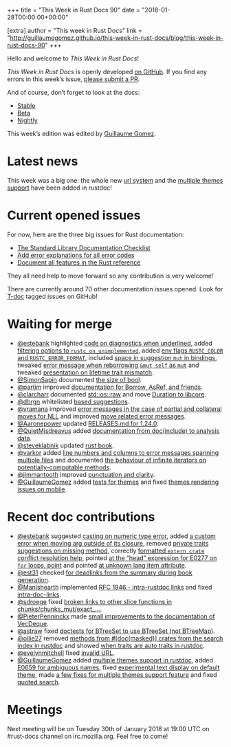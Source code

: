 +++
title = "This Week in Rust Docs 90"
date = "2018-01-28T00:00:00+00:00"

[extra]
author = "This week in Rust Docs"
link = "http://guillaumegomez.github.io/this-week-in-rust-docs/blog/this-week-in-rust-docs-90"
+++
<p>Hello and welcome to <em>This Week in Rust Docs</em>!</p>

<p><em>This Week in Rust Docs</em> is openly developed <a href="https://github.com/GuillaumeGomez/this-week-in-rust-docs">on GitHub</a>.
If you find any errors in this week’s issue, <a href="https://github.com/GuillaumeGomez/this-week-in-rust-docs/pulls">please submit a PR</a>.</p>

<p>And of course, don’t forget to look at the docs:</p>

<ul>
  <li><a href="https://doc.rust-lang.org/">Stable</a></li>
  <li><a href="https://doc.rust-lang.org/beta/">Beta</a></li>
  <li><a href="https://doc.rust-lang.org/nightly/">Nightly</a></li>
</ul>

<p>This week’s edition was edited by <a href="https://github.com/GuillaumeGomez">Guillaume Gomez</a>.</p>

<h1 id="latest-news">Latest news</h1>

<p>This week was a big one: the whole new <a href="https://github.com/rust-lang/rust/pull/47046">url system</a> and the <a href="https://github.com/rust-lang/rust/pull/47620">multiple themes support</a> have been added in rustdoc!</p>

<h1 id="current-opened-issues">Current opened issues</h1>

<p>For now, here are the three big issues for Rust documentation:</p>

<ul>
  <li><a href="https://github.com/rust-lang/rust/issues/29329">The Standard Library Documentation Checklist</a></li>
  <li><a href="https://github.com/rust-lang/rust/issues/32777">Add error explanations for all error codes</a></li>
  <li><a href="https://github.com/rust-lang-nursery/reference/issues/9">Document all features in the Rust reference</a></li>
</ul>

<p>They all need help to move forward so any contribution is very welcome!</p>

<p>There are currently around 70 other documentation issues opened. Look for <a href="https://github.com/rust-lang/rust/labels/T-doc">T-doc</a> tagged issues on GitHub!</p>

<h1 id="waiting-for-merge">Waiting for merge</h1>

<ul>
  <li><a href="https://github.com/estebank">@estebank</a> highlighted <a href="https://github.com/rust-lang/rust/pull/45752">code on diagnostics when underlined</a>, added <a href="https://github.com/rust-lang/rust/pull/47613">filtering options to <code class="highlighter-rouge">rustc_on_unimplemented</code></a>, added <a href="https://github.com/rust-lang/rust/pull/46961">env flags <code class="highlighter-rouge">RUSTC_COLOR</code> and <code class="highlighter-rouge">RUSTC_ERROR_FORMAT</code></a>, included <a href="https://github.com/rust-lang/rust/pull/47465">space in suggestion <code class="highlighter-rouge">mut</code> in bindings</a>, tweaked <a href="https://github.com/rust-lang/rust/pull/47818">error message when reborrowing <code class="highlighter-rouge">&amp;mut self</code> as <code class="highlighter-rouge">mut</code></a> and tweaked <a href="https://github.com/rust-lang/rust/pull/47791">presentation on lifetime trait mismatch</a>.</li>
  <li><a href="https://github.com/SimonSapin">@SimonSapin</a> documented <a href="https://github.com/rust-lang/rust/pull/46156">the size of bool</a>.</li>
  <li><a href="https://github.com/partim">@partim</a> improved <a href="https://github.com/rust-lang/rust/pull/46518">documentation for Borrow, AsRef, and friends</a>.</li>
  <li><a href="https://github.com/clarcharr">@clarcharr</a> documented <a href="https://github.com/rust-lang/rust/pull/46962">std::os::raw</a> and move <a href="https://github.com/rust-lang/rust/pull/46666">Duration to libcore</a>.</li>
  <li><a href="https://github.com/dbrgn">@dbrgn</a> whitelisted <a href="https://github.com/rust-lang/rust/pull/46815">based suggestions</a>.</li>
  <li><a href="https://github.com/vramana">@vramana</a> improved <a href="https://github.com/rust-lang/rust/pull/47020">error messages in the case of partial and collateral moves for NLL</a> and improved <a href="https://github.com/rust-lang/rust/pull/47093">move related error messages</a>.</li>
  <li><a href="https://github.com/Aaronepower">@Aaronepower</a> updated <a href="https://github.com/rust-lang/rust/pull/47286">RELEASES.md for 1.24.0</a>.</li>
  <li><a href="https://github.com/QuietMisdreavus">@QuietMisdreavus</a> added <a href="https://github.com/rust-lang/rust/pull/47496">documentation from doc(include) to analysis data</a>.</li>
  <li><a href="https://github.com/steveklabnik">@steveklabnik</a> updated <a href="https://github.com/rust-lang/rust/pull/47753">rust book</a>.</li>
  <li><a href="https://github.com/varkor">@varkor</a> added <a href="https://github.com/rust-lang/rust/pull/47780">line numbers and columns to error messages spanning multiple files</a> and documented <a href="https://github.com/rust-lang/rust/pull/47547">the behaviour of infinite iterators on potentially-computable methods</a>.</li>
  <li><a href="https://github.com/jimmantooth">@jimmantooth</a> improved <a href="https://github.com/rust-lang/rust/pull/47515">punctuation and clarity</a>.</li>
  <li><a href="https://github.com/GuillaumeGomez">@GuillaumeGomez</a> added <a href="https://github.com/rust-lang/rust/pull/47761">tests for themes</a> and fixed <a href="https://github.com/rust-lang/rust/pull/47810">themes rendering issues on mobile</a>.</li>
</ul>

<h1 id="recent-doc-contributions">Recent doc contributions</h1>

<ul>
  <li><a href="https://github.com/estebank">@estebank</a> suggested <a href="https://github.com/rust-lang/rust/pull/47247">casting on numeric type error</a>, added <a href="https://github.com/rust-lang/rust/pull/47144">a custom error when moving arg outside of its closure</a>, removed <a href="https://github.com/rust-lang/rust/pull/47534">private traits suggestions on missing method</a>, correctly <a href="https://github.com/rust-lang/rust/pull/47767">formatted <code class="highlighter-rouge">extern crate</code> conflict resolution help</a>, pointed <a href="https://github.com/rust-lang/rust/pull/47690">at the “head” expression for E0277 on <code class="highlighter-rouge">for</code> loops, point</a> and pointed <a href="https://github.com/rust-lang/rust/pull/47691">at unknown lang item attribute</a>.</li>
  <li><a href="https://github.com/est31">@est31</a> checked <a href="https://github.com/rust-lang/rust/pull/47423">for deadlinks from the summary during book generation</a>.</li>
  <li><a href="https://github.com/Manishearth">@Manishearth</a> implemented <a href="https://github.com/rust-lang/rust/pull/47046">RFC 1946 - intra-rustdoc links</a> and fixed <a href="https://github.com/rust-lang/rust/pull/47701">intra-doc-links</a>.</li>
  <li><a href="https://github.com/sdroege">@sdroege</a> fixed <a href="https://github.com/rust-lang/rust/pull/47632">broken links to other slice functions in chunks/chunks_mut/exact_…</a>.</li>
  <li><a href="https://github.com/PieterPenninckx">@PieterPenninckx</a> made <a href="https://github.com/rust-lang/rust/pull/47595">small improvements to the documentation of VecDeque</a>.</li>
  <li><a href="https://github.com/astraw">@astraw</a> fixed <a href="https://github.com/rust-lang/rust/pull/47625">doctests for BTreeSet to use BTreeSet (not BTreeMap)</a>.</li>
  <li><a href="https://github.com/ollie27">@ollie27</a> removed <a href="https://github.com/rust-lang/rust/pull/47675"> methods from #[doc(masked)] crates from the search index in rustdoc</a> and showed <a href="https://github.com/rust-lang/rust/pull/47672">when traits are auto traits in rustdoc</a>.</li>
  <li><a href="https://github.com/evelynmitchell">@evelynmitchell</a> fixed <a href="https://github.com/rust-lang/rust/pull/47717">invalid URL</a>.</li>
  <li><a href="https://github.com/GuillaumeGomez">@GuillaumeGomez</a> added <a href="https://github.com/rust-lang/rust/pull/47620">multiple themes support in rustdoc</a>, added <a href="https://github.com/rust-lang/rust/pull/47512">E0659 for ambiguous names</a>, fixed <a href="https://github.com/rust-lang/rust/pull/47721">experimental text display on default theme</a>, made <a href="https://github.com/rust-lang/rust/pull/47686">a few fixes for multiple themes support feature</a> and fixed <a href="https://github.com/rust-lang/rust/pull/47667">quoted search</a>.</li>
</ul>

<h1 id="meetings">Meetings</h1>

<p>Next meeting will be on Tuesday 30th of January 2018 at 19:00 UTC on #rust-docs channel on irc.mozilla.org. Feel free to come!</p>